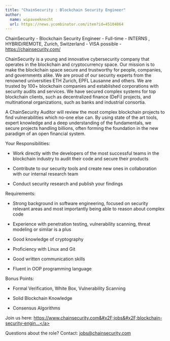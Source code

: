 ```yaml
---
title: "ChainSecurity : Blockchain Security Engineer"
author:
  name: wipaveeknecht
  url: https://news.ycombinator.com/item?id=45104864
---
```

ChainSecurity - Blockchain Security Engineer - Full-time - INTERNS , HYBRID&#x2F;REMOTE, Zurich, Switzerland - VISA possible - <a href="https:&#x2F;&#x2F;chainsecurity.com&#x2F;" rel="nofollow">https:&#x2F;&#x2F;chainsecurity.com&#x2F;</a>

ChainSecurity is a young and innovative cybersecurity company that operates in the blockchain and cryptocurrency space. Our mission is to make the blockchain space secure and trustworthy for people, companies, and governments alike. We are proud of our security experts from the renowned universities ETH Zurich, EPFL Lausanne and others. We are trusted by 100+ blockchain companies and established corporations with security audits and services. We have secured complex systems for top blockchain clients, such as decentralized finance (DeFi) projects, and multinational organizations, such as banks and industrial consortia.

A ChainSecurity Auditor will review the most complex blockchain projects to find vulnerabilities which no-one else can. By using state of the art tools, expert knowledge and a deep understanding of the fundamentals, we secure projects handling billions, often forming the foundation in the new paradigm of an open financial system.

Your Responsibilities:

* Work directly with the developers of the most successful teams in the blockchain industry to audit their code and secure their products

* Contribute to our security tools and create new ones in collaboration with our internal research team

* Conduct security research and publish your findings

Requirements:

* Strong background in software engineering, focused on security relevant areas and most importantly being able to reason about complex code

* Experience with penetration testing, vulnerability scanning, threat modeling or similar is a plus

* Good knowledge of cryptography

* Proficiency with Linux and Git

* Good written communication skills

* Fluent in OOP programming language

Bonus Points:

* Formal Verification, White Box, Vulnerability Scanning

* Solid Blockchain Knowledge

* Consensus Algorithms

Join us here: <a href="https:&#x2F;&#x2F;www.chainsecurity.com&#x2F;jobs&#x2F;blockchain-security-engineer" rel="nofollow">https:&#x2F;&#x2F;www.chainsecurity.com&#x2F;jobs&#x2F;blockchain-security-engin...</a>

Questions about the role? Contact: jobs@chainsecurity.com
<JobApplication />
